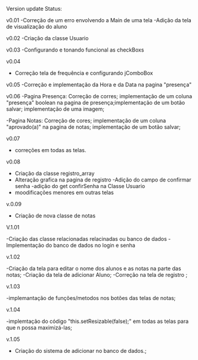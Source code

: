 Version update Status:

v0.01
-Correção de um erro envolvendo a Main de uma tela
-Adição da tela de visualização do aluno

v0.02
-Criação da classe Usuario

v0.03
-Configurando e tonando funcional as checkBoxs

v0.04

- Correção tela de frequência e configurando jComboBox

v0.05
-Correção e implementação da Hora e da Data na pagina "presença"

v0.06
-Pagina Presença: Correção de corres; implementação de um coluna "presença" boolean na pagina de presença;implementação de um botão salvar; implementação de uma imagem;

-Pagina Notas: Correção de cores; implementação de um coluna "aprovado(a)"
na pagina de notas; implementação de um botão salvar;

v0.07

- correções em todas as telas.

v0.08

- Criação da classe registro_array
- Alteração grafica na pagina de registro
  -Adição do campo de confirmar senha
  -adição do get confirSenha na Classe Usuario
- moodificações menores em outras telas

v.0.09

- Criação de nova classe de notas

V.1.01

-Criação das classe relacionadas relacinadas ou banco de dados
-Implementação do banco de dados no login e senha

v.1.02

-Criação da tela para editar o nome dos alunos e as notas na parte das notas;
-Criação da tela de adicionar Aluno;
-Correção na tela de registro ;

v.1.03

-implemantação de funções/metodos nos botões das telas de notas;

v.1.04

-implemtação do código "this.setResizable(false);" em todas as telas para que n possa maximizá-las;

v.1.05
- Criação do sistema de adicionar no banco de dados.;
